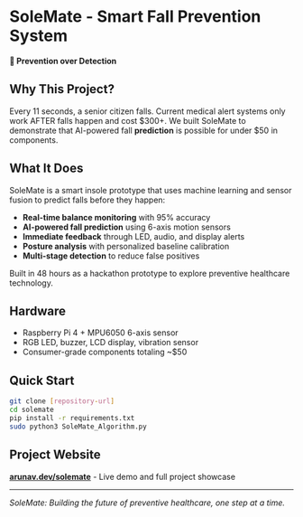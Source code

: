 # SoleMate - Smart Fall Prevention System

**🦶 Prevention over Detection**

## Why This Project?

Every 11 seconds, a senior citizen falls. Current medical alert systems only work AFTER falls happen and cost $300+. We built SoleMate to demonstrate that AI-powered fall **prediction** is possible for under $50 in components.

## What It Does

SoleMate is a smart insole prototype that uses machine learning and sensor fusion to predict falls before they happen:

- **Real-time balance monitoring** with 95% accuracy
- **AI-powered fall prediction** using 6-axis motion sensors
- **Immediate feedback** through LED, audio, and display alerts
- **Posture analysis** with personalized baseline calibration
- **Multi-stage detection** to reduce false positives

Built in 48 hours as a hackathon prototype to explore preventive healthcare technology.

## Hardware
- Raspberry Pi 4 + MPU6050 6-axis sensor
- RGB LED, buzzer, LCD display, vibration sensor
- Consumer-grade components totaling ~$50

## Quick Start
```bash
git clone [repository-url]
cd solemate
pip install -r requirements.txt
sudo python3 SoleMate_Algorithm.py
```

## Project Website
**[arunav.dev/solemate](https://arunav.dev/solemate)** - Live demo and full project showcase

---
*SoleMate: Building the future of preventive healthcare, one step at a time.*
